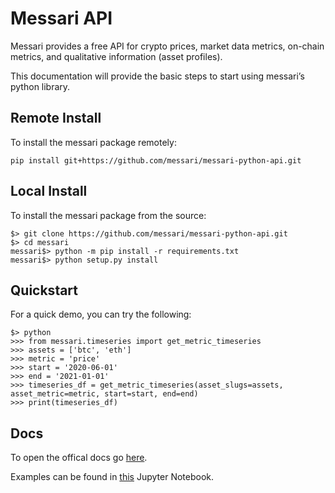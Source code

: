 # Messari API
Messari provides a free API for crypto prices, market data metrics, on-chain metrics, and qualitative information (asset profiles).

This documentation will provide the basic steps to start using messari’s python library.

## Remote Install
To install the messari package remotely:

```
pip install git+https://github.com/messari/messari-python-api.git
```


## Local Install
To install the messari package from the source:
```
$> git clone https://github.com/messari/messari-python-api.git
$> cd messari
messari$> python -m pip install -r requirements.txt
messari$> python setup.py install
```

## Quickstart
For a quick demo, you can try the following:
```
$> python
>>> from messari.timeseries import get_metric_timeseries
>>> assets = ['btc', 'eth']
>>> metric = 'price'
>>> start = '2020-06-01'
>>> end = '2021-01-01'
>>> timeseries_df = get_metric_timeseries(asset_slugs=assets, asset_metric=metric, start=start, end=end)
>>> print(timeseries_df)
```

## Docs
To open the offical docs go [here](https://objective-lalande-8ec88b.netlify.app/).

Examples can be found in [this](https://github.com/messari/messari-python-api/blob/master/examples/Messari%20API%20Tutorial.ipynb) Jupyter Notebook. 
